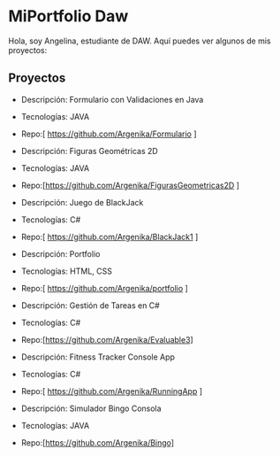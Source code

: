 # MiPortfolio Daw
Hola, soy Angelina, estudiante de DAW.
Aquí puedes ver algunos de mis proyectos: 

## Proyectos


-   Descripción:  Formulario con Validaciones en Java
-   Tecnologías: JAVA
-   Repo:[ https://github.com/Argenika/Formulario ]

-   Descripción:  Figuras Geométricas 2D
-   Tecnologías:  JAVA
-   Repo:[https://github.com/Argenika/FigurasGeometricas2D ]

-   Descripción: Juego de BlackJack
-   Tecnologías: C#
-   Repo:[ https://github.com/Argenika/BlackJack1 ]

-   Descripción: Portfolio
-   Tecnologías: HTML, CSS
-   Repo:[ https://github.com/Argenika/portfolio  ]

-   Descripción: Gestión de Tareas en C#
-   Tecnologías: C#
-   Repo:[https://github.com/Argenika/Evaluable3]

-   Descripción: Fitness Tracker Console App
-   Tecnologías:  C#
-   Repo:[ https://github.com/Argenika/RunningApp ]

-   Descripción: Simulador Bingo Consola
-   Tecnologías: JAVA
-   Repo:[https://github.com/Argenika/Bingo]


